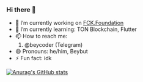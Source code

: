 ### Hi there 👋

- 🔭 I’m currently working on [FCK.Foundation](https://github.com/FCK-Foundation)
- 🌱 I’m currently learning: TON Blockchain, Flutter
- 📫 How to reach me:
  1. @beycoder (Telegram)
- 😄 Pronouns: he/him, Beybut
- ⚡ Fun fact: idk

[![Anurag's GitHub stats](https://github-readme-stats.vercel.app/api?username=beycoder)](https://github.com/anuraghazra/github-readme-stats)

